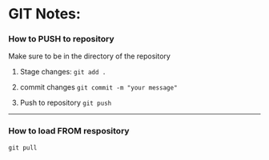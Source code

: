 # GIT Notes:

### How to PUSH to repository

Make sure to be in the directory of the repository

1. Stage changes:
`git add .`

2. commit changes
`git commit -m "your message"`

3. Push to repository
`git push`


-------

### How to load FROM respository

`git pull`
